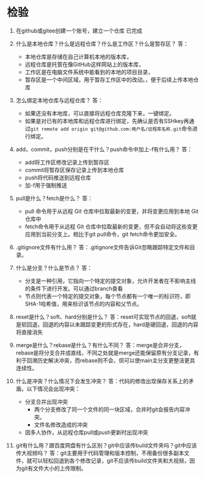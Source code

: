# 检验
1. 在github或gitee创建一个账号，建立一个仓库
    已完成
2. 什么是本地仓库？什么是远程仓库？什么是工作区？什么是暂存区？
    答：
    * 本地仓库是存储在自己计算机本地的版本库，
    * 远程仓库是托管在像GitHub这样网站上的版本库，
    * 工作区是在电脑文件系统中能看到的本地的项目目录，
    * ‌暂存区是一个中间区域，‌用于暂存工作区中的改动。，便于后续上传本地仓库
3. 怎么绑定本地仓库与远程仓库？
    答：
    * 如果还没有本地库，可以直接将远程仓库克隆下来，一键绑定。
    * 如果是对已有的本地库和远程仓库进行绑定，先确认是否有SSHkey再通过```git remote add origin git@github.com:用户名/远程库名称.git```命令进行绑定。
4. add，commit，push分别是在干什么？push命令中加上-f有什么用？
    答：
    * add将工作区修改记录上传到暂存区
    * commit将暂存区保存记录上传到本地仓库
    * push将代码推送到远程仓库
    * 加-f用于强制推送
5. pull是什么？fetch是什么？
    答：
    * pull 命令用于从远程 Git 仓库中拉取最新的变更，并将变更应用到本地 Git 仓库中
    * fetch命令用于从远程 Git 仓库中拉取最新的变更，但不会自动将这些变更应用到当前分支上。相比于git pull命令，git fetch命令更加安全。
6. .gitignore文件有什么用？
    答：.gitignore文件告诉Git忽略跟踪特定文件和目录。
7. 什么是分支？什么是节点？
    答：
    * 分支是一种引用，‌它指向一个特定的提交对象，‌允许开发者在不影响主线的条件下进行开发。‌可以通过branch查看
    * 节点则代表一个特定的提交对象，‌每个节点都有一个唯一的标识符，‌即SHA-1哈希值，‌用来标识该节点的内容和父节点。‌
8. reset是什么？soft、hard分别是什么？
    答：reset可实现节点的回退，soft就是软回退，回退的内容以未跟踪变更的形式存在，hard是硬回退，回退的内容将直接消失

9. merge是什么？rebase是什么？有什么不同？
    答：merge是合并分支，rebase是将分支合并成直线，不同之处就是merge还能保留原有分支记录，有利于回溯历史解决冲突，而rebase则不会，但可以使main主分支更整洁更具连续性。

10. 什么是冲突？什么情况下会发生冲突？
    答：代码的修改出现保存关系上的矛盾。以下情况会出现冲突：
    * 分支合并出现冲突
      * 两个分支修改了同一个文件的同一块区域，合并时git会报告内容冲突。
      * 文件名修改造成的冲突
    * 因多人协作，从远程仓库pull或push更新时出现冲突

11. git有什么用？跟百度网盘有什么区别？git中应该传build文件夹吗？git中应该传大视频吗？
    答：git主要用于代码管理和版本控制，不用备份很多副本文件，就可以轻松回退到各个修改记录，git不应该传build文件夹和大视频，因为git有文件大小的上传限制。